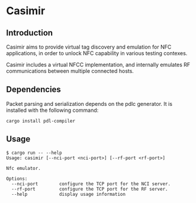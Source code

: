 # Casimir

## Introduction

Casimir aims to provide virtual tag discovery and emulation for NFC
applications, in order to unlock NFC capability in various testing
contexes.

Casimir includes a virtual NFCC implementation, and internally emulates
RF communications between multiple connected hosts.

## Dependencies

Packet parsing and serialization depends on the pdlc generator.
It is installed with the following command:

```
cargo install pdl-compiler
```

## Usage

```
$ cargo run -- --help
Usage: casimir [--nci-port <nci-port>] [--rf-port <rf-port>]

Nfc emulator.

Options:
  --nci-port        configure the TCP port for the NCI server.
  --rf-port         configure the TCP port for the RF server.
  --help            display usage information
```
